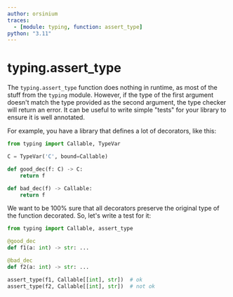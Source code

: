 ```yaml
---
author: orsinium
traces:
  - [module: typing, function: assert_type]
python: "3.11"
---
```


# typing.assert_type

The `typing.assert_type` function does nothing in runtime, as most of the stuff from the `typing` module. However, if the type of the first argument doesn't match the type provided as the second argument, the type checker will return an error. It can be useful to write simple "tests" for your library to ensure it is well annotated.

For example, you have a library that defines a lot of decorators, like this:

```python
from typing import Callable, TypeVar

C = TypeVar('C', bound=Callable)

def good_dec(f: C) -> C:
    return f

def bad_dec(f) -> Callable:
    return f
```

We want to be 100% sure that all decorators preserve the original type of the function decorated. So, let's write a test for it:

```python
from typing import Callable, assert_type

@good_dec
def f1(a: int) -> str: ...

@bad_dec
def f2(a: int) -> str: ...

assert_type(f1, Callable[[int], str])  # ok
assert_type(f2, Callable[[int], str])  # not ok
```
